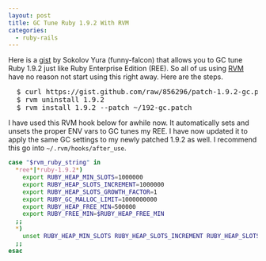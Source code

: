 ```yaml
---
layout: post
title: GC Tune Ruby 1.9.2 With RVM
categories: 
  - ruby-rails
---
```


<p>
  Here is a <a href="https://gist.github.com/856296">gist</a> by Sokolov Yura (funny-falcon) that allows you to GC tune Ruby 1.9.2 just like Ruby Enterprise Edition (REE). So all of us using <a href="http://rvm.beginrescueend.com/">RVM</a> have no reason not start using this right away. Here are the steps.
</p>

<pre class="command">
  $ curl https://gist.github.com/raw/856296/patch-1.9.2-gc.patch > ~/192-gc.patch
  $ rvm uninstall 1.9.2
  $ rvm install 1.9.2 --patch ~/192-gc.patch
</pre>

<p>
  I have used this RVM hook below for awhile now. It automatically sets and unsets the proper ENV vars to GC tunes my REE. I have now updated it to apply the same GC settings to my newly patched 1.9.2 as well. I recommend this go into <code>~/.rvm/hooks/after_use</code>. 
</p>

~~~bash
case "$rvm_ruby_string" in
  *ree*|*ruby-1.9.2*)
    export RUBY_HEAP_MIN_SLOTS=1000000
    export RUBY_HEAP_SLOTS_INCREMENT=1000000
    export RUBY_HEAP_SLOTS_GROWTH_FACTOR=1
    export RUBY_GC_MALLOC_LIMIT=1000000000
    export RUBY_HEAP_FREE_MIN=500000
    export RUBY_FREE_MIN=$RUBY_HEAP_FREE_MIN
  ;;
  *)
    unset RUBY_HEAP_MIN_SLOTS RUBY_HEAP_SLOTS_INCREMENT RUBY_HEAP_SLOTS_GROWTH_FACTOR RUBY_GC_MALLOC_LIMIT RUBY_HEAP_FREE_MIN RUBY_FREE_MIN
  ;;                                                                                                                                                                                                                                                                                                                        
esac
~~~






